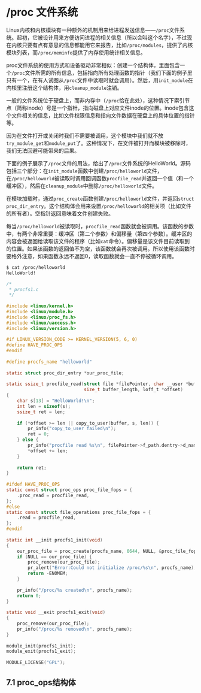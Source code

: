 # /proc 文件系统

Linux内核和内核模块有一种额外的机制用来给进程发送信息——`/proc`文件系统。起初，它被设计用来方便访问进程的相关信息（所以会叫这个名字），不过现在内核只要有点有意思的信息都能用它来报告，比如`/proc/modules`，提供了内核模块列表，而`/proc/meminfo`提供了内存使用统计相关信息。

proc文件系统的使用方式和设备驱动非常相似：创建一个结构体，里面包含一个`/proc`文件所需的所有信息，包括指向所有处理函数的指针（我们下面的例子里只有一个，在有人试图从`/proc`文件中读取时就会调用）。然后，用`init_module`在内核里注册这个结构体，用`cleanup_module`注销。

一般的文件系统位于硬盘上，而非内存中（`/proc`恰在此处），这种情况下索引节点（简称inode）号是一个指针，指向磁盘上对应文件inode的位置。inode包含这个文件相关的信息，比如文件权限信息和指向文件数据在硬盘上的具体位置的指针等。

因为在文件打开或关闭时我们不需要被调用，这个模块中我们就不放`try_module_get`和`module_put`了。这种情况下，在文件被打开而模块被移除时，我们无法回避可能带来的后果。

下面的例子展示了`/proc`文件的用法，给出了`/proc`文件系统的HelloWorld。源码包括三个部分：在`init_module`函数中创建`/proc/helloworld`文件，在`/proc/helloworld`被读取时调用回调函数`procfile_read`并返回一个值（和一个缓冲区），然后在`cleanup_module`中删除`/proc/helloworld`文件。

在模块加载时，通过`proc_create`函数创建`/proc/helloworld`文件，并返回`struct proc_dir_entry`。这个结构体会用来设置`/proc/helloworld`的相关项（比如文件的所有者）。空指针返回意味着文件创建失败。

每当`/proc/helloworld`被读取时，`procfile_read`函数就会被调用。该函数的参数中，有两个非常重要：缓冲区（第二个参数）和偏移量（第四个参数）。缓冲区的内容会被返回给读取该文件的程序（比如`cat`命令）。偏移量是该文件目前读取到的位置。如果该函数的返回值不为空，该函数就会再次被调用。所以使用该函数时要格外注意，如果函数永远不返回0，读取函数就会一直不停被循环调用。

```bash
$ cat /proc/helloworld
HelloWorld!
```

```c
/* 
 * procfs1.c 
 */ 
 
#include <linux/kernel.h> 
#include <linux/module.h> 
#include <linux/proc_fs.h> 
#include <linux/uaccess.h> 
#include <linux/version.h> 
 
#if LINUX_VERSION_CODE >= KERNEL_VERSION(5, 6, 0) 
#define HAVE_PROC_OPS 
#endif 
 
#define procfs_name "helloworld" 
 
static struct proc_dir_entry *our_proc_file; 
 
static ssize_t procfile_read(struct file *filePointer, char __user *buffer, 
                             size_t buffer_length, loff_t *offset) 
{ 
    char s[13] = "HelloWorld!\n"; 
    int len = sizeof(s); 
    ssize_t ret = len; 
 
    if (*offset >= len || copy_to_user(buffer, s, len)) { 
        pr_info("copy_to_user failed\n"); 
        ret = 0; 
    } else { 
        pr_info("procfile read %s\n", filePointer->f_path.dentry->d_name.name); 
        *offset += len; 
    } 
 
    return ret; 
} 
 
#ifdef HAVE_PROC_OPS 
static const struct proc_ops proc_file_fops = { 
    .proc_read = procfile_read, 
}; 
#else 
static const struct file_operations proc_file_fops = { 
    .read = procfile_read, 
}; 
#endif 
 
static int __init procfs1_init(void) 
{ 
    our_proc_file = proc_create(procfs_name, 0644, NULL, &proc_file_fops); 
    if (NULL == our_proc_file) { 
        proc_remove(our_proc_file); 
        pr_alert("Error:Could not initialize /proc/%s\n", procfs_name); 
        return -ENOMEM; 
    } 
 
    pr_info("/proc/%s created\n", procfs_name); 
    return 0; 
} 
 
static void __exit procfs1_exit(void) 
{ 
    proc_remove(our_proc_file); 
    pr_info("/proc/%s removed\n", procfs_name); 
} 
 
module_init(procfs1_init); 
module_exit(procfs1_exit); 
 
MODULE_LICENSE("GPL");
```

## 7.1 proc_ops结构体

